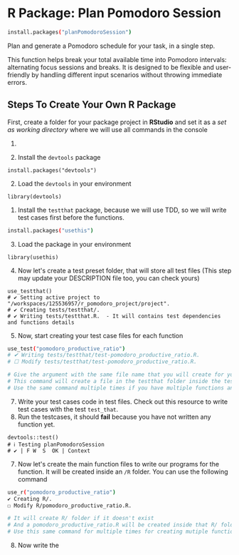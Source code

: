# R Package: Plan Pomodoro Session

```bash
install.packages("planPomodoroSession")
```
Plan and generate a Pomodoro schedule for your task, in a single step.

This function helps break your total available time into Pomodoro intervals: alternating focus sessions and breaks.
It is designed to be flexible and user-friendly by handling different input scenarios without throwing immediate errors.

## Steps To Create Your Own R Package
First, create a folder for your package project in **RStudio** and set it as a _set as working directory_ where we will use all commands in the console

1.

1. Install the `devtools` package
```
install.packages("devtools")
```
2. Load the `devtools` in your environment
```
library(devtools)
```
1. Install the `testthat` package, because we will use TDD, so we will write test cases first before the functions.
```bash
install.packages("usethis")
```
3. Load the package in your environment
```
library(usethis)
```
4. Now let's create a test preset folder, that will store all test files (This step may update your DESCRIPTION file too, you can check yours)
```
use_testthat()
# ✔ Setting active project to "/workspaces/125536957/r_pomodoro_project/project".
# ✔ Creating tests/testthat/.
# ✔ Writing tests/testthat.R.  - It will contains test dependencies and functions details
```
5. Now, start creating your test case files for each function
```bash
use_test("pomodoro_productive_ratio")
# ✔ Writing tests/testthat/test-pomodoro_productive_ratio.R.
# ☐ Modify tests/testthat/test-pomodoro_productive_ratio.R.

# Give the argument with the same file name that you will create for your function
# This command will create a file in the testthat folder inside the tests directory, and it will add `test-` at the front of your file name
# Use the same command multiple times if you have multiple functions and files. Each file for each function's file
```
7. Write your test cases code in test files. Check out this resource to write test cases with the test `test_that`.
8. Run the testcases, it should **fail** because you have not written any function yet.
```
devtools::test()
# ℹ Testing planPomodoroSession
# ✔ | F W  S  OK | Context
```
7. Now let's create the main function files to write our programs for the function. It will be created inside an `/R` folder. You can use the following command
```bash
use_r("pomodoro_productive_ratio")
✔ Creating R/.
☐ Modify R/pomodoro_productive_ratio.R.

# It will create R/ folder if it doesn't exist
# And a pomodoro_productive_ratio.R will be created inside that R/ folder
# Use this same command for multiple times for creating mutiple function's R with their name
```
8. Now write the 

